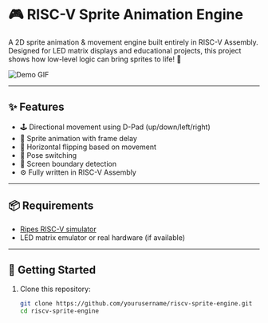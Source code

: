 # 🎮 RISC-V Sprite Animation Engine

A 2D sprite animation & movement engine built entirely in RISC-V Assembly. Designed for LED matrix displays and educational projects, this project shows how low-level logic can bring sprites to life! 🚀

![Demo GIF](https://media1.giphy.com/media/v1.Y2lkPTc5MGI3NjExbzlkdzNhb293Z2d4ZW11amJ5aHBhbHV6NzM4Ynh1cHEzdTVtOWNuMiZlcD12MV9pbnRlcm5hbF9naWZfYnlfaWQmY3Q9Zw/7SN7VRxzzcby9nyKJV/giphy.gif)


---

## ✨ Features

- 🕹️ Directional movement using D-Pad (up/down/left/right)
- 💫 Sprite animation with frame delay
- 🔄 Horizontal flipping based on movement
- 🧍 Pose switching
- 🧱 Screen boundary detection
- ⚙️ Fully written in RISC-V Assembly

---

## 📦 Requirements

- [Ripes RISC-V simulator](https://github.com/mortbopet/Ripes)
- LED matrix emulator or real hardware (if available)

---

## 🚀 Getting Started

1. Clone this repository:
   ```bash
   git clone https://github.com/yourusername/riscv-sprite-engine.git
   cd riscv-sprite-engine
